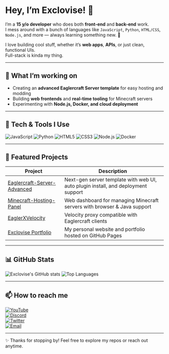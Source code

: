 # Hey, I’m Exclovise! 👋

I’m a **15 y/o developer** who does both **front-end** and **back-end** work.  
I mess around with a bunch of languages like `JavaScript`, `Python`, `HTML/CSS`, `Node.js`, and more — always learning something new. 🚀

I love building cool stuff, whether it’s **web apps**, **APIs**, or just clean, functional UIs.  
Full-stack is kinda my thing.

---

## 🚀 What I’m working on

- Creating an **advanced Eaglercraft Server template** for easy hosting and modding  
- Building **web frontends** and **real-time tooling** for Minecraft servers  
- Experimenting with **Node.js, Docker, and cloud deployment**

---

## 🔧 Tech & Tools I Use

![JavaScript](https://img.shields.io/badge/JavaScript-F7DF1E?style=flat&logo=javascript&logoColor=black)
![Python](https://img.shields.io/badge/Python-3776AB?style=flat&logo=python&logoColor=white)
![HTML5](https://img.shields.io/badge/HTML5-E34F26?style=flat&logo=html5&logoColor=white)
![CSS3](https://img.shields.io/badge/CSS3-1572B6?style=flat&logo=css3&logoColor=white)
![Node.js](https://img.shields.io/badge/Node.js-339933?style=flat&logo=node.js&logoColor=white)
![Docker](https://img.shields.io/badge/Docker-2496ed?style=flat&logo=docker&logoColor=white)

---

## 📂 Featured Projects

| Project | Description |
| ------ | ----------- |
| [Eaglercraft-Server-Advanced](https://github.com/Exclovise/Eaglercraft-Server-Advanced) | Next-gen server template with web UI, auto plugin install, and deployment support |
| [Minecraft-Hosting-Panel](https://github.com/Exclovise/Minecraft-Hosting-Panel) | Web dashboard for managing Minecraft servers with browser & Java support |
| [EaglerXVelocity](https://github.com/IsmaelTechDEV/EaglerXVelocity) | Velocity proxy compatible with Eaglercraft clients |
| [Exclovise Portfolio](https://github.com/Exclovise/portfolio) | My personal website and portfolio hosted on GitHub Pages |

---

## 📊 GitHub Stats

![Exclovise's GitHub stats](https://github-readme-stats.vercel.app/api?username=Exclovise&show_icons=true&theme=dark&count_private=true)
![Top Languages](https://github-readme-stats.vercel.app/api/top-langs/?username=Exclovise&layout=compact&theme=dark)

---

## 📫 How to reach me

[![YouTube](https://img.shields.io/badge/YouTube-@exclovisemc-red?style=flat&logo=youtube)](https://www.youtube.com/@exclovisemc)  
[![Discord](https://img.shields.io/badge/Discord-exclovise-5865F2?style=flat&logo=discord&logoColor=white)](https://discord.gg/yourinvite)  
[![Twitter](https://img.shields.io/badge/Twitter-@Exclovise-blue?style=flat&logo=twitter)](https://twitter.com/Exclovise)  
[![Email](https://img.shields.io/badge/Email-contact@exclovise.com-red?style=flat&logo=gmail&logoColor=white)](mailto:exclovise@gmail.com)

---

✨ Thanks for stopping by! Feel free to explore my repos or reach out anytime.

